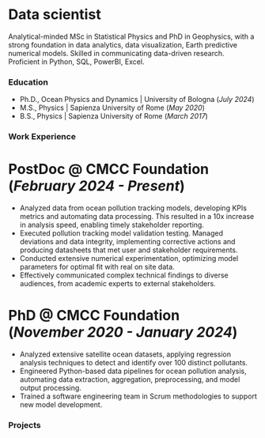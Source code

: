 # Data scientist
Analytical-minded MSc in Statistical Physics and PhD in Geophysics, with a strong foundation in  data analytics, data visualization, Earth predictive numerical models. Skilled in communicating data-driven research. Proficient in Python, SQL, PowerBI, Excel. 

### Education
- Ph.D., Ocean Physics and Dynamics | University of Bologna (_July 2024_)
- M.S., Physics | Sapienza University of Rome (_May 2020_)
- B.S., Physics | Sapienza University of Rome (_March 2017_)

### Work Experience
# PostDoc @ CMCC Foundation (_February 2024 - Present_)
- Analyzed data from ocean pollution tracking models, developing KPIs metrics and automating data processing. This resulted in a 10x increase in analysis speed, enabling timely stakeholder reporting.
- Executed pollution tracking model validation testing. Managed deviations and data integrity, implementing corrective actions and producing datasheets that met user and stakeholder requirements.
- Conducted extensive numerical experimentation, optimizing model parameters for optimal fit with real on site data.
- Effectively communicated complex technical findings to diverse audiences, from academic experts to external stakeholders.

# PhD @ CMCC Foundation (_November 2020 - January 2024_)
- Analyzed extensive satellite ocean datasets, applying regression analysis techniques to detect and identify over 100 distinct pollutants.
- Engineered Python-based data pipelines for ocean pollution analysis, automating data extraction, aggregation, preprocessing, and model output processing. 
- Trained a software engineering team in Scrum methodologies to support new model development.

### Projects
